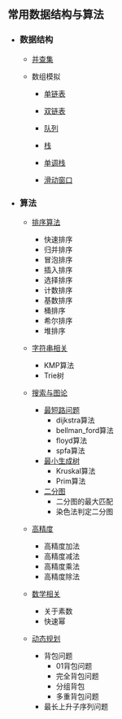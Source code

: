 ## 常用数据结构与算法

- ### 数据结构

  - [并查集](https://github.com/RogersLj/Algorithms/blob/master/data_structure/%E5%B9%B6%E6%9F%A5%E9%9B%86/%E5%B9%B6%E6%9F%A5%E9%9B%86.cpp)

  - 数组模拟

    - [单链表](https://github.com/RogersLj/Algorithms/blob/master/data_structure/use_array/%E5%8D%95%E9%93%BE%E8%A1%A8.cpp)
    - [双链表](https://github.com/RogersLj/Algorithms/blob/master/data_structure/use_array/%E5%8F%8C%E9%93%BE%E8%A1%A8.cpp)
    - [队列](https://github.com/RogersLj/Algorithms/blob/master/data_structure/use_array/%E9%98%9F%E5%88%97.cpp)
    - [栈](https://github.com/RogersLj/Algorithms/blob/master/data_structure/use_array/%E6%A0%88.cpp)

    - [单调栈](https://github.com/RogersLj/Algorithms/blob/master/data_structure/use_array/%E5%8D%95%E8%B0%83%E6%A0%88.cpp)
    - [滑动窗口](https://github.com/RogersLj/Algorithms/blob/master/data_structure/use_array/%E6%BB%91%E5%8A%A8%E7%AA%97%E5%8F%A3.cpp)

- ### 算法

  - [排序算法](https://github.com/RogersLj/Algorithms/tree/master/algorithms/sort_algorithm)
    - 快速排序
    - 归并排序
    - 冒泡排序
    - 插入排序
    - 选择排序
    - 计数排序
    - 基数排序
    - 桶排序
    - 希尔排序
    - 堆排序

  - [字符串相关](https://github.com/RogersLj/Algorithms/tree/master/algorithms/about_string)
    - KMP算法
    - Trie树
  - [搜索与图论](https://github.com/RogersLj/Algorithms/tree/master/algorithms/%E6%90%9C%E7%B4%A2%E4%B8%8E%E5%9B%BE%E8%AE%BA)
    - [最短路问题](https://github.com/RogersLj/Algorithms/tree/master/algorithms/%E6%90%9C%E7%B4%A2%E4%B8%8E%E5%9B%BE%E8%AE%BA/%E6%9C%80%E7%9F%AD%E8%B7%AF%E9%97%AE%E9%A2%98)
      - dijkstra算法
      - bellman_ford算法
      - floyd算法
      - spfa算法
    - [最小生成树](https://github.com/RogersLj/Algorithms/tree/master/algorithms/%E6%90%9C%E7%B4%A2%E4%B8%8E%E5%9B%BE%E8%AE%BA/%E6%9C%80%E5%B0%8F%E7%94%9F%E6%88%90%E6%A0%91)
      - Kruskal算法
      - Prim算法
    - [二分图](https://github.com/RogersLj/Algorithms/tree/master/algorithms/%E6%90%9C%E7%B4%A2%E4%B8%8E%E5%9B%BE%E8%AE%BA/%E4%BA%8C%E5%88%86%E5%9B%BE)
      - 二分图的最大匹配
      - 染色法判定二分图
  - [高精度](https://github.com/RogersLj/Algorithms/tree/master/algorithms/High_precision)
    - 高精度加法
    - 高精度减法
    - 高精度乘法
    - 高精度除法
  - [数学相关](https://github.com/RogersLj/Algorithms/tree/master/algorithms/%E6%95%B0%E5%AD%A6)
    - 关于素数
    - 快速幂
  - [动态规划](https://github.com/RogersLj/Algorithms/tree/master/algorithms/%E5%8A%A8%E6%80%81%E8%A7%84%E5%88%92)
    - 背包问题
      - 01背包问题
      - 完全背包问题
      - 分组背包
      - 多重背包问题
    - 最长上升子序列问题